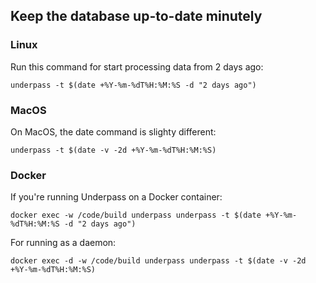 ## Keep the database up-to-date minutely

### Linux

Run this command for start processing data from 2 days ago:

`underpass -t $(date +%Y-%m-%dT%H:%M:%S -d "2 days ago")`

### MacOS

On MacOS, the date command is slighty different:

`underpass -t $(date -v -2d +%Y-%m-%dT%H:%M:%S)`

### Docker

If you're running Underpass on a Docker container:

`docker exec -w /code/build underpass underpass -t $(date +%Y-%m-%dT%H:%M:%S -d "2 days ago")`

For running as a daemon:

`docker exec -d -w /code/build underpass underpass -t $(date -v -2d +%Y-%m-%dT%H:%M:%S)`


